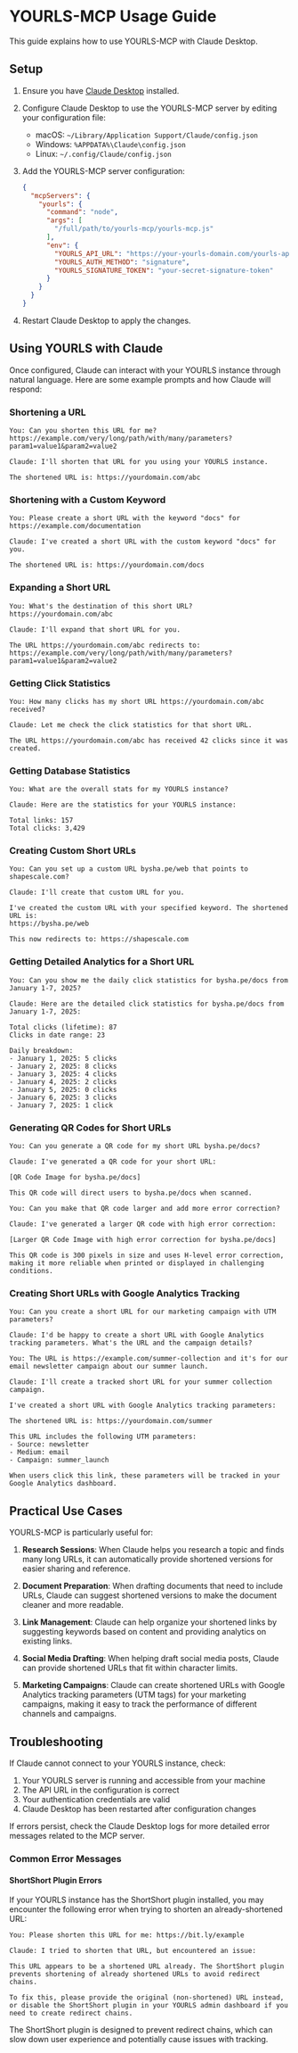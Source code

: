 # YOURLS-MCP Usage Guide

This guide explains how to use YOURLS-MCP with Claude Desktop.

## Setup

1. Ensure you have [Claude Desktop](https://claude.ai/download) installed.

2. Configure Claude Desktop to use the YOURLS-MCP server by editing your configuration file:
   - macOS: `~/Library/Application Support/Claude/config.json`
   - Windows: `%APPDATA%\Claude\config.json`
   - Linux: `~/.config/Claude/config.json`

3. Add the YOURLS-MCP server configuration:
   ```json
   {
     "mcpServers": {
       "yourls": {
         "command": "node",
         "args": [
           "/full/path/to/yourls-mcp/yourls-mcp.js"
         ],
         "env": {
           "YOURLS_API_URL": "https://your-yourls-domain.com/yourls-api.php",
           "YOURLS_AUTH_METHOD": "signature",
           "YOURLS_SIGNATURE_TOKEN": "your-secret-signature-token"
         }
       }
     }
   }
   ```

4. Restart Claude Desktop to apply the changes.

## Using YOURLS with Claude

Once configured, Claude can interact with your YOURLS instance through natural language. Here are some example prompts and how Claude will respond:

### Shortening a URL

```
You: Can you shorten this URL for me? https://example.com/very/long/path/with/many/parameters?param1=value1&param2=value2

Claude: I'll shorten that URL for you using your YOURLS instance.

The shortened URL is: https://yourdomain.com/abc
```

### Shortening with a Custom Keyword

```
You: Please create a short URL with the keyword "docs" for https://example.com/documentation

Claude: I've created a short URL with the custom keyword "docs" for you.

The shortened URL is: https://yourdomain.com/docs
```

### Expanding a Short URL

```
You: What's the destination of this short URL? https://yourdomain.com/abc

Claude: I'll expand that short URL for you.

The URL https://yourdomain.com/abc redirects to:
https://example.com/very/long/path/with/many/parameters?param1=value1&param2=value2
```

### Getting Click Statistics

```
You: How many clicks has my short URL https://yourdomain.com/abc received?

Claude: Let me check the click statistics for that short URL.

The URL https://yourdomain.com/abc has received 42 clicks since it was created.
```

### Getting Database Statistics

```
You: What are the overall stats for my YOURLS instance?

Claude: Here are the statistics for your YOURLS instance:

Total links: 157
Total clicks: 3,429
```

### Creating Custom Short URLs

```
You: Can you set up a custom URL bysha.pe/web that points to shapescale.com?

Claude: I'll create that custom URL for you.

I've created the custom URL with your specified keyword. The shortened URL is:
https://bysha.pe/web

This now redirects to: https://shapescale.com
```

### Getting Detailed Analytics for a Short URL

```
You: Can you show me the daily click statistics for bysha.pe/docs from January 1-7, 2025?

Claude: Here are the detailed click statistics for bysha.pe/docs from January 1-7, 2025:

Total clicks (lifetime): 87
Clicks in date range: 23

Daily breakdown:
- January 1, 2025: 5 clicks
- January 2, 2025: 8 clicks
- January 3, 2025: 4 clicks
- January 4, 2025: 2 clicks
- January 5, 2025: 0 clicks
- January 6, 2025: 3 clicks
- January 7, 2025: 1 click
```

### Generating QR Codes for Short URLs

```
You: Can you generate a QR code for my short URL bysha.pe/docs?

Claude: I've generated a QR code for your short URL:

[QR Code Image for bysha.pe/docs]

This QR code will direct users to bysha.pe/docs when scanned.

You: Can you make that QR code larger and add more error correction?

Claude: I've generated a larger QR code with high error correction:

[Larger QR Code Image with high error correction for bysha.pe/docs]

This QR code is 300 pixels in size and uses H-level error correction, making it more reliable when printed or displayed in challenging conditions.
```

### Creating Short URLs with Google Analytics Tracking

```
You: Can you create a short URL for our marketing campaign with UTM parameters?

Claude: I'd be happy to create a short URL with Google Analytics tracking parameters. What's the URL and the campaign details?

You: The URL is https://example.com/summer-collection and it's for our email newsletter campaign about our summer launch.

Claude: I'll create a tracked short URL for your summer collection campaign.

I've created a short URL with Google Analytics tracking parameters:

The shortened URL is: https://yourdomain.com/summer

This URL includes the following UTM parameters:
- Source: newsletter
- Medium: email
- Campaign: summer_launch

When users click this link, these parameters will be tracked in your Google Analytics dashboard.
```

## Practical Use Cases

YOURLS-MCP is particularly useful for:

1. **Research Sessions**: When Claude helps you research a topic and finds many long URLs, it can automatically provide shortened versions for easier sharing and reference.

2. **Document Preparation**: When drafting documents that need to include URLs, Claude can suggest shortened versions to make the document cleaner and more readable.

3. **Link Management**: Claude can help organize your shortened links by suggesting keywords based on content and providing analytics on existing links.

4. **Social Media Drafting**: When helping draft social media posts, Claude can provide shortened URLs that fit within character limits.

5. **Marketing Campaigns**: Claude can create shortened URLs with Google Analytics tracking parameters (UTM tags) for your marketing campaigns, making it easy to track the performance of different channels and campaigns.

## Troubleshooting

If Claude cannot connect to your YOURLS instance, check:

1. Your YOURLS server is running and accessible from your machine
2. The API URL in the configuration is correct
3. Your authentication credentials are valid
4. Claude Desktop has been restarted after configuration changes

If errors persist, check the Claude Desktop logs for more detailed error messages related to the MCP server.

### Common Error Messages

#### ShortShort Plugin Errors

If your YOURLS instance has the ShortShort plugin installed, you may encounter the following error when trying to shorten an already-shortened URL:

```
You: Please shorten this URL for me: https://bit.ly/example

Claude: I tried to shorten that URL, but encountered an issue:

This URL appears to be a shortened URL already. The ShortShort plugin prevents shortening of already shortened URLs to avoid redirect chains.

To fix this, please provide the original (non-shortened) URL instead, or disable the ShortShort plugin in your YOURLS admin dashboard if you need to create redirect chains.
```

The ShortShort plugin is designed to prevent redirect chains, which can slow down user experience and potentially cause issues with tracking.